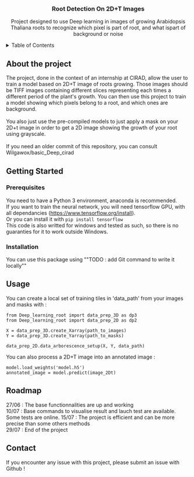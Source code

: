 <!-- Source : Best-README-template on : https://github.com/othneildrew/Best-README-Template -->

<h3 align="center">Root Detection On 2D+T Images</h3>

  <p align="center">
    Project designed to use Deep learning in images of growing Arabidopsis Thaliana roots to recognize which pixel is part of root, and what ispart of background
    or noise
    <br />

<!-- TABLE OF CONTENTS -->
<details>
  <summary>Table of Contents</summary>
  <ol>
    <li>
      <a href="#about-the-project">About The Project</a>
    </li>
    <li>
      <a href="#getting-started">Getting Started</a>
      <ul>
        <li><a href="#prerequisites">Prerequisites</a></li>
        <li><a href="#installation">Installation</a></li>
      </ul>
    </li>
    <li><a href="#usage">Usage</a></li>
    <li><a href="#roadmap">Roadmap</a></li>
    <li><a href="#contact">Contact</a></li>
  </ol>
</details>


<!-- About the project -->
## About the project

The project, done in the context of an internship at CIRAD, allow the user to train a model based on 2D+T image of roots growing. Those images should be TIFF images containing different slices representing each times a different period of the plant's growth. You can then use this project to train a model showing which pixels belong to a root, and which ones are background.
<br/><br/>
You also just use the pre-compiled models to just apply a mask on your 2D+t image in order to get a 2D image showing the growth of your root using grayscale.
<br/><br/>
If you need an older commit of this repository, you can consult Wilgawox/basic_Deep_cirad

<!-- GETTING STARTED -->
## Getting Started

### Prerequisites

You need to have a Python 3 environment, anaconda is recommended.
<br/>
If you want to train the neural network, you will need tensorflow GPU, with all dependancies (https://www.tensorflow.org/install). 
<br/>
Or you can install it with `pip install tensorflow`
<br/>
This code is also writted for windows and tested as such, so there is no guaranties for it to work outside Windows.

### Installation

You can use this package using ""TODO : add Git command to write it locally""


<!-- Usage -->
## Usage 

You can create a local set of training tiles in 'data_path' from your images and masks with : 
<br/>
```
from Deep_learning_root import data_prep_3D as dp3
from Deep_learning_root import data_prep_2D as dp2

X = data_prep_3D.create_Xarray(path_to_images)
Y = data_prep_3D.create_Yarray(path_to_masks)

data_prep_2D.data_arborescence_setup(X, Y, data_path)
```

You can also process a 2D+T image into an annotated image : 

```
model.load_weights('model.h5')
annotated_image = model.predict(image_2Dt)
```

<!-- Roadmap -->
## Roadmap

27/06 : The base functionnalities are up and working<br />
10/07 : Base commands to visualise result and lauch test are available. Some tests are online.
15/07 : The project is efficient and can be more precise than some others methods<br />
29/07 : End of the project<br />

<!-- Contact -->
## Contact

If you encounter any issue with this project, please submit an issue with Github !
